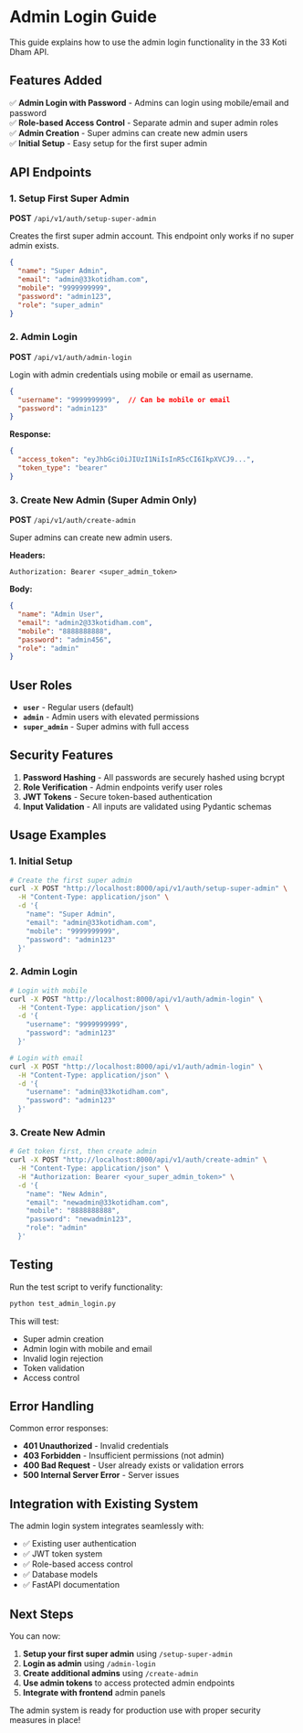 # Admin Login Guide

This guide explains how to use the admin login functionality in the 33 Koti Dham API.

## Features Added

✅ **Admin Login with Password** - Admins can login using mobile/email and password  
✅ **Role-based Access Control** - Separate admin and super admin roles  
✅ **Admin Creation** - Super admins can create new admin users  
✅ **Initial Setup** - Easy setup for the first super admin  

## API Endpoints

### 1. Setup First Super Admin
**POST** `/api/v1/auth/setup-super-admin`

Creates the first super admin account. This endpoint only works if no super admin exists.

```json
{
  "name": "Super Admin",
  "email": "admin@33kotidham.com",
  "mobile": "9999999999",
  "password": "admin123",
  "role": "super_admin"
}
```

### 2. Admin Login
**POST** `/api/v1/auth/admin-login`

Login with admin credentials using mobile or email as username.

```json
{
  "username": "9999999999",  // Can be mobile or email
  "password": "admin123"
}
```

**Response:**
```json
{
  "access_token": "eyJhbGciOiJIUzI1NiIsInR5cCI6IkpXVCJ9...",
  "token_type": "bearer"
}
```

### 3. Create New Admin (Super Admin Only)
**POST** `/api/v1/auth/create-admin`

Super admins can create new admin users.

**Headers:**
```
Authorization: Bearer <super_admin_token>
```

**Body:**
```json
{
  "name": "Admin User",
  "email": "admin2@33kotidham.com",
  "mobile": "8888888888",
  "password": "admin456",
  "role": "admin"
}
```

## User Roles

- **`user`** - Regular users (default)
- **`admin`** - Admin users with elevated permissions
- **`super_admin`** - Super admins with full access

## Security Features

1. **Password Hashing** - All passwords are securely hashed using bcrypt
2. **Role Verification** - Admin endpoints verify user roles
3. **JWT Tokens** - Secure token-based authentication
4. **Input Validation** - All inputs are validated using Pydantic schemas

## Usage Examples

### 1. Initial Setup
```bash
# Create the first super admin
curl -X POST "http://localhost:8000/api/v1/auth/setup-super-admin" \
  -H "Content-Type: application/json" \
  -d '{
    "name": "Super Admin",
    "email": "admin@33kotidham.com", 
    "mobile": "9999999999",
    "password": "admin123"
  }'
```

### 2. Admin Login
```bash
# Login with mobile
curl -X POST "http://localhost:8000/api/v1/auth/admin-login" \
  -H "Content-Type: application/json" \
  -d '{
    "username": "9999999999",
    "password": "admin123"
  }'

# Login with email
curl -X POST "http://localhost:8000/api/v1/auth/admin-login" \
  -H "Content-Type: application/json" \
  -d '{
    "username": "admin@33kotidham.com",
    "password": "admin123"
  }'
```

### 3. Create New Admin
```bash
# Get token first, then create admin
curl -X POST "http://localhost:8000/api/v1/auth/create-admin" \
  -H "Content-Type: application/json" \
  -H "Authorization: Bearer <your_super_admin_token>" \
  -d '{
    "name": "New Admin",
    "email": "newadmin@33kotidham.com",
    "mobile": "8888888888", 
    "password": "newadmin123",
    "role": "admin"
  }'
```

## Testing

Run the test script to verify functionality:

```bash
python test_admin_login.py
```

This will test:
- Super admin creation
- Admin login with mobile and email
- Invalid login rejection
- Token validation
- Access control

## Error Handling

Common error responses:

- **401 Unauthorized** - Invalid credentials
- **403 Forbidden** - Insufficient permissions (not admin)
- **400 Bad Request** - User already exists or validation errors
- **500 Internal Server Error** - Server issues

## Integration with Existing System

The admin login system integrates seamlessly with:

- ✅ Existing user authentication
- ✅ JWT token system
- ✅ Role-based access control
- ✅ Database models
- ✅ FastAPI documentation

## Next Steps

You can now:

1. **Setup your first super admin** using `/setup-super-admin`
2. **Login as admin** using `/admin-login`
3. **Create additional admins** using `/create-admin`
4. **Use admin tokens** to access protected admin endpoints
5. **Integrate with frontend** admin panels

The admin system is ready for production use with proper security measures in place!

